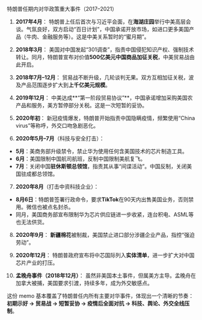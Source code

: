 特朗普任期内对华政策重大事件（2017–2021）

1. **2017年4月**：
特朗普上任后首次与习近平会面，在**海湖庄园**举行中美高层会谈。气氛良好，双方启动“百日计划”，中国承诺开放市场，如进口更多美国产品（牛肉、金融服务等）。这是中美关系暂时的“蜜月期”。

2. **2018年3月**：
美国对中国发起“301调查”，指责中国侵犯知识产权、强制技术转让。同月，特朗普宣布对价值**500亿美元中国商品加征关税**，中美贸易战由此开启。

3. **2018年7月–12月**：
贸易战不断升级，几轮谈判无果。双方互相加征关税，波及产品范围逐步扩大到**上千亿美元规模**。

4. **2019年12月**：
中美达成**“第一阶段贸易协议”**，中国承诺增加采购美国农产品和服务，美方暂停部分关税。这是一次短暂的妥协。

5. **2020年初**：
新冠疫情爆发，特朗普开始指责中国隐瞒疫情，频繁使用“China virus”等称呼，外交口吻急剧恶化。

6. **2020年5月–7月**（科技与安全打击）：
- **5月**：美商务部升级禁令，禁止华为使用任何含美国技术的芯片制造工具。
- **6月**：美国限制中国航司航班，反制中国限制美航复飞。
- **7月**：关闭中国**驻休斯顿总领馆**，指责其从事“间谍活动”。中国反制，关闭美国驻成都总领馆。

7. **2020年8月**（打击中资科技企业）：
- **8月6日**：特朗普签署行政命令，要求**TikTok**在90天内出售美国业务，否则禁用。微信也被点名封杀。
- 同月，美国商务部宣布限制华为芯片供应链进一步收紧，连台积电、ASML等也无法供货。

8. **2020年9月**：
**新疆棉花**被制裁，美国禁止进口部分涉疆企业产品，指控“强迫劳动”。

9. **2020年12月**：
特朗普政府宣布将中芯国际列入**实体清单**，进一步扩大对中国芯片产业的打压。

10. **孟晚舟事件（2018年12月）**：
虽然非美国本土事件，但属美方主导。孟晚舟在加拿大被捕，美国要求引渡，持续多年，成为外交敏感点。

这份 memo 基本覆盖了特朗普任内所有主要对华事件，体现出一个清晰的节奏：
**初期示好 → 贸易战 → 短暂妥协 → 疫情后全面对抗 → 科技、舆论、外交全线压制**。


